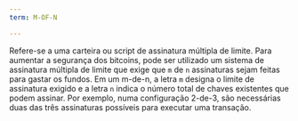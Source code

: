 ```yaml
---
term: M-OF-N

---
```

Refere-se a uma carteira ou script de assinatura múltipla de limite. Para aumentar a segurança dos bitcoins, pode ser utilizado um sistema de assinatura múltipla de limite que exige que `m` de `n` assinaturas sejam feitas para gastar os fundos. Em um m-de-n, a letra `m` designa o limite de assinatura exigido e a letra `n` indica o número total de chaves existentes que podem assinar. Por exemplo, numa configuração 2-de-3, são necessárias duas das três assinaturas possíveis para executar uma transação.